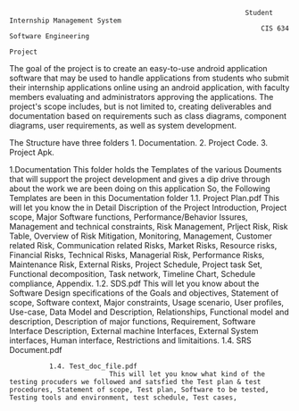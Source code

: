                                                                Student Internship Management System
                                                                   CIS 634 Software Engineering
                                                                              Project

The goal of the project is to create an easy-to-use android application software that may be used to handle applications from students who submit their internship applications online using an android application, with faculty members evaluating and administrators approving the applications. The project's scope includes, but is not limited to, creating deliverables and documentation based on requirements such as class diagrams, component diagrams, user requirements, as well as system development.

The Structure have three folders 
                            1. Documentation.
                            2. Project Code.
                            3. Project Apk. 

1.Documentation
                            This folder holds the Templates of the various Douments that will support the project development and gives a dip drive through about the   work we are been doing on this application So, the Following Templates are been in this Documentation folder
              1.1. Project Plan.pdf
                           This will let you know the in Detail Discription of the Project Introduction, Project scope,  Major Software functions, Performance/Behavior Issures, Management and technical constraints, Risk Management, Prlject Risk, Risk Table, Overview of Risk Mitigation, Monitoring, Management, Customer related Risk, Communication related Risks, Market Risks, Resource risks, Financial Risks, Technical Risks, Managerial Risk, Performance Risks, Maintenance Risk, External Risks, Project Schedule, Project task Set, Functional decomposition, Task network, Timeline Chart, Schedule compliance, Appendix.
              1.2. SDS.pdf
                            This will let you know about the Software Design specifications of the Goals and objectives, Statement of scope, Software context, Major constraints, Usage scenario, User profiles, Use-case, Data Model and Description, Relationships, Functional model and description, Description of major functions, Requirement, Software Interface Description, External machine Interfaces, External System interfaces, Human interface, Restrictions and limitaitions.
              1.4. SRS Document.pdf
              
              1.4. Test_doc_file.pdf
                             This will let you know what kind of the testing procuders we followed and satsfied the Test plan & test procedures, Statement of scope, Test plan, Software to be tested, Testing tools and environment, test schedule, Test cases, 
               

